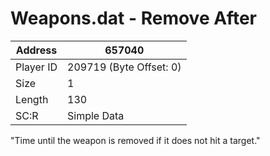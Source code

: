 
#  Weapons.dat - Remove After
Address   | 657040
----------|-------------
Player ID | 209719 (Byte Offset: 0)
Size 	  | 1
Length 	  | 130
SC:R      | Simple Data

"Time until the weapon is removed if it does not hit a target."
